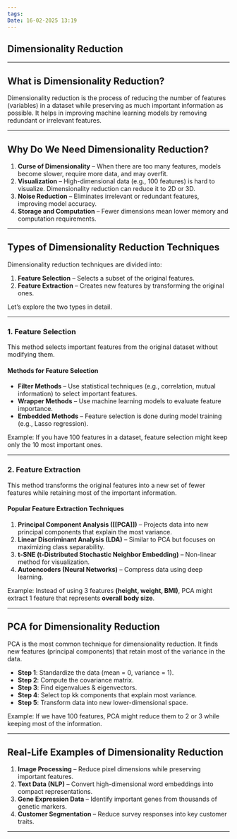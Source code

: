 ```yaml
---
tags: 
Date: 16-02-2025 13:19
---
```


## Dimensionality Reduction

---

## **What is Dimensionality Reduction?**

Dimensionality reduction is the process of reducing the number of features (variables) in a dataset while preserving as much important information as possible. It helps in improving machine learning models by removing redundant or irrelevant features.

---

## **Why Do We Need Dimensionality Reduction?**

1. **Curse of Dimensionality** – When there are too many features, models become slower, require more data, and may overfit.
2. **Visualization** – High-dimensional data (e.g., 100 features) is hard to visualize. Dimensionality reduction can reduce it to 2D or 3D.
3. **Noise Reduction** – Eliminates irrelevant or redundant features, improving model accuracy.
4. **Storage and Computation** – Fewer dimensions mean lower memory and computation requirements.

---

## **Types of Dimensionality Reduction Techniques**

Dimensionality reduction techniques are divided into:

1. **Feature Selection** – Selects a subset of the original features.
2. **Feature Extraction** – Creates new features by transforming the original ones.

Let’s explore the two types in detail.

---

### **1. Feature Selection**

This method selects important features from the original dataset without modifying them.

#### **Methods for Feature Selection**

- **Filter Methods** – Use statistical techniques (e.g., correlation, mutual information) to select important features.
- **Wrapper Methods** – Use machine learning models to evaluate feature importance.
- **Embedded Methods** – Feature selection is done during model training (e.g., Lasso regression).

Example: If you have 100 features in a dataset, feature selection might keep only the 10 most important ones.

---

### **2. Feature Extraction**

This method transforms the original features into a new set of fewer features while retaining most of the important information.

#### **Popular Feature Extraction Techniques**

1. **Principal Component Analysis ([[PCA]])** – Projects data into new principal components that explain the most variance.
2. **Linear Discriminant Analysis (LDA)** – Similar to PCA but focuses on maximizing class separability.
3. **t-SNE (t-Distributed Stochastic Neighbor Embedding)** – Non-linear method for visualization.
4. **Autoencoders (Neural Networks)** – Compress data using deep learning.

Example: Instead of using 3 features **(height, weight, BMI)**, PCA might extract 1 feature that represents **overall body size**.

---

## **PCA for Dimensionality Reduction**

PCA is the most common technique for dimensionality reduction. It finds new features (principal components) that retain most of the variance in the data.

- **Step 1**: Standardize the data (mean = 0, variance = 1).
- **Step 2**: Compute the covariance matrix.
- **Step 3**: Find eigenvalues & eigenvectors.
- **Step 4**: Select top kk components that explain most variance.
- **Step 5**: Transform data into new lower-dimensional space.

Example: If we have 100 features, PCA might reduce them to 2 or 3 while keeping most of the information.

---

## **Real-Life Examples of Dimensionality Reduction**

1. **Image Processing** – Reduce pixel dimensions while preserving important features.
2. **Text Data (NLP)** – Convert high-dimensional word embeddings into compact representations.
3. **Gene Expression Data** – Identify important genes from thousands of genetic markers.
4. **Customer Segmentation** – Reduce survey responses into key customer traits.

---
